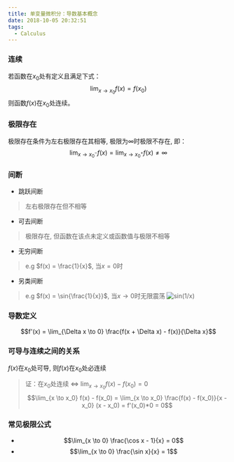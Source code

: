 ```yaml
---
title: 单变量微积分：导数基本概念
date: 2018-10-05 20:32:51
tags: 
  - Calculus
---
```

### 连续
若函数在$x_0$处有定义且满足下式：
$${\lim_{x \to x_0}}f(x) = f(x_0)$$
则函数$f(x)$在$x_0$处连续。

<!--more-->

### 极限存在
极限存在条件为左右极限存在其相等, 极限为$\infty$时极限不存在, 即：
$$\lim_{x \to x_0^-}f(x) = \lim_{x \to x_0^+}f(x) \neq \infty$$

### 间断
- 跳跃间断
> 左右极限存在但不相等
- 可去间断
> 极限存在, 但函数在该点未定义或函数值与极限不相等
- 无穷间断
> e.g $f(x) = \frac{1}{x}$,  当$x=0$时
- 另类间断
> e.g $f(x) = \sin{\frac{1}{x}}$, 当$x \to 0$时无限震荡
> ![sin(1/x)](http://p2fe5tghw.bkt.clouddn.com/singlevariablecalculussin%281divx%29.svg)

### 导数定义
$$f'(x) = \lim_{\Delta x \to 0} \frac{f(x + \Delta x) - f(x)}{\Delta x}$$

### 可导与连续之间的关系
$f(x)$在$x_0$处可导, 则$f(x)$在$x_0$处必连续

> 证：在$x_0$处连续 $\Longleftrightarrow$ $\lim_{x \to x_0}f(x) - f(x_0) = 0$
> $$\lim_{x \to x_0} f(x) - f(x_0) = \lim_{x \to x_0} \frac{f(x) - f(x_0)}{x - x_0} (x - x_0) = f'(x_0)*0 = 0$$

### 常见极限公式
- $$\lim_{x \to 0} \frac{\cos x - 1}{x} = 0$$
- $$\lim_{x \to 0} \frac{\sin x}{x} = 1$$

